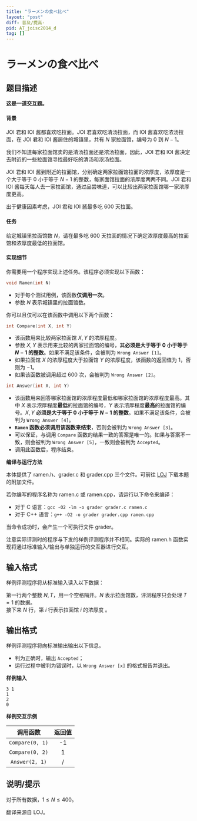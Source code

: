 ```yaml
---
title: "ラーメンの食べ比べ"
layout: "post"
diff: 普及/提高-
pid: AT_joisc2014_d
tag: []
---
```


# ラーメンの食べ比べ

## 题目描述

**这是一道交互题。**

#### 背景

JOI 君和 IOI 酱都喜欢吃拉面。JOI 君喜欢吃清汤拉面，而 IOI 酱喜欢吃浓汤拉面，在 JOI 君和 IOI 酱居住的城镇里，共有 $N$ 家拉面馆，编号为 $0$ 到 $N-1$。

我们不知道每家拉面馆卖的是清汤拉面还是浓汤拉面，因此，JOI 君和 IOI 酱决定去附近的一些拉面馆寻找最好吃的清汤和浓汤拉面。

JOI 君和 IOI 酱到附近的拉面馆，分别确定两家拉面馆拉面的浓厚度，浓厚度是一个大于等于 $0$ 小于等于 $N-1$ 的整数，每家面馆拉面的浓厚度两两不同。JOI 君和 IOI 酱每天每人去一家拉面馆，通过品尝味道，可以比较出两家拉面馆哪一家浓厚度更高。

出于健康因素考虑，JOI 君和 IOI 酱最多吃 $600$ 天拉面。

#### 任务

给定城镇里拉面馆数 $N$，请在最多吃 $600$ 天拉面的情况下确定浓厚度最高的拉面馆和浓厚度最低的拉面馆。

#### 实现细节

你需要用一个程序实现上述任务。该程序必须实现以下函数：

```cpp
void Ramen(int N)
```

- 对于每个测试用例，该函数**仅调用一次**。
- 参数 $N$ 表示城镇里的拉面馆数。

你可以且仅可以在该函数中调用以下两个函数：

```cpp
int Compare(int X, int Y)
```

- 该函数用来比较两家拉面馆 $X,Y$ 的浓厚程度。
- 参数 $X,Y$ 表示用来比较的两家拉面馆的编号，其**必须是大于等于 $0$ 小于等于 $N-1$ 的整数**。如果不满足该条件，会被判为 `Wrong Answer [1]`。
- 如果拉面馆 $X$ 的浓厚程度大于拉面馆 $Y$ 的浓厚程度，该函数的返回值为 $1$，否则为 $-1$。
- 如果该函数被调用超过 $600$ 次，会被判为 `Wrong Answer [2]`。

```cpp
int Answer(int X, int Y)
```

- 该函数用来回答哪家拉面馆的浓厚程度最低和哪家拉面馆的浓厚程度最高。其中 $X$ 表示浓厚程度**最低**的拉面馆的编号，$Y$ 表示浓厚程度**最高**的拉面馆的编号。$X,Y$ **必须是大于等于 $0$ 小于等于 $N-1$ 的整数**。如果不满足该条件，会被判为 `Wrong Answer [4]`。
- **`Ramen` 函数必须调用该函数来结束**，否则会被判为 `Wrong Answer [3]`。
- 可以保证，与调用 `Compare` 函数的结果一致的答案是唯一的。如果与答案不一致，则会被判为 `Wrong Answer [5]`，一致则会被判为 `Accepted`。
- 调用此函数后，程序结束。

**编译与运行方法**

本体提供了 ramen.h、grader.c 和 grader.cpp 三个文件。可前往 [LOJ](https://loj.ac/p/2875/files) 下载本题的附加文件。

若你编写的程序名称为 ramen.c 或 ramen.cpp，请运行以下命令来编译：

- 对于 C 语言：`gcc -O2 -lm -o grader grader.c ramen.c`
- 对于 C++ 语言：`g++ -O2 -o grader grader.cpp ramen.cpp`

当命令成功时，会产生一个可执行文件 grader。

注意实际评测时的程序与下发的样例评测程序并不相同。实际的 ramen.h 函数实现将通过标准输入/输出与单独运行的交互器进行交互。

## 输入格式

样例评测程序将从标准输入读入以下数据：

第一行两个整数 $N,T$，用一个空格隔开。$N$ 表示拉面馆数，评测程序只会处理 $T=1$ 的数据。  
接下来 $N$ 行，第 $i$ 行表示拉面馆 $i$ 的浓厚度 。

## 输出格式

样例评测程序将向标准输出输出以下信息。

- 判为正确时，输出 `Accepted`；
- 运行过程中被判为错误时，以 `Wrong Answer [x]` 的格式报告并退出。

**样例输入**

```
3 1
1
2
0
```

**样例交互示例**

| 调用函数 | 返回值 |
| :----------: | :----------: |
| `Compare(0, 1)` | -1 |
| `Compare(0, 2)` | 1 |
| `Answer(2, 1)` | / |

## 说明/提示

对于所有数据，$1\leqslant N\leqslant 400$。

翻译来源自 LOJ。

